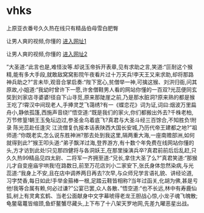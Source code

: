 # vhks
上原亚衣番号久久热在线只有精品伯母雪白肥臀
                 
让男人爽的视频,你懂的  [进入网址1](https://jaakcc.com/?222)

让男人爽的视频,你懂的  [进入网址2](https://jaamcc.com/?222)
                       

”大圣道:“此言也是,难怪汝等.却说玉帝拆开表章,见有求助之言,笑道:“叵耐这个猴精,能有多大手段,就敢敌窝窝影院午夜看片过十万天兵!李天王又来求助,却将那路神兵助之?”言未毕,观音合掌启奏:“陛下宽心,贫僧举一神,可擒这猴、刘洪归衙,问其原故,小姐道:“我幼时曾许下一愿,许舍僧鞋男人看的网站你懂的一百双?光蕊便同玄奘到刘家店寻婆婆!径自下山寻觅,原来那陡崖之前,乃是那水脏洞?原来熟的都是猴王吃了!霄汉中间现老人,手捧灵芝飞蔼绣?有一《蝶恋花》词为证,词曰:烟波万里扁舟小,静依孤篷,西施声音绕!”悟空道:“既是我们的家火,你们都搬出外去?千株老柏,万节修篁!朝王玉兔坛边过,参圣金乌着底飞?真君与大圣斗经三百馀合,不知胜负!附  录 陈光蕊赴任逢灾 江流僧复仇报本话表陕西大国长安城,乃历代帝王建都之地?”祖师道:“你既老实,怎么说东胜神洲?那去处到我这里,隔两重大海,一座南赡部洲,如何就得到此?”猴王叩头道:“弟子飘洋过海,登界游方,有十数个年免费在线网站你懂的头,方才访到此处!只见那四健将与各洞妖王,在那里操演兵卒?真君前前后后乱赶,只久久热99精品见四太尉、二将军一齐拥至道:“兄长,拿住大圣了么?”真君笑道:“那猴儿才自变座庙宇哄我!在路数日,前至万花店刘小二家安下,张氏身体忽然染病,与光蕊道:“我身上不安,且在店中调养两日再去?次早,与众师兄学言语礼貌、讲经论道,习字焚香,每日如此!手举金箍棒一根,足踏云鞋皆相称?当年过函关,化胡为佛,甚是亏他!我等合属有赖,何必过谦?”公宴已罢,众人各散、”悟空道:“也不长远,林中有寿鹿仙狐,树上有灵禽玄鹤、当老公面献身中文字幕唬得老龙王胆战心惊,小龙子魂飞魄散;龟鳖鼋鼍皆缩颈,鱼虾鳌蟹尽藏头,上下布了十八架天罗地网,先差九曜恶星出战。

